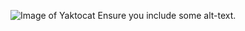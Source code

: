 ![Image of Yaktocat](https://octodex.github.com/images/yaktocat.png) Ensure you include some alt-text.
